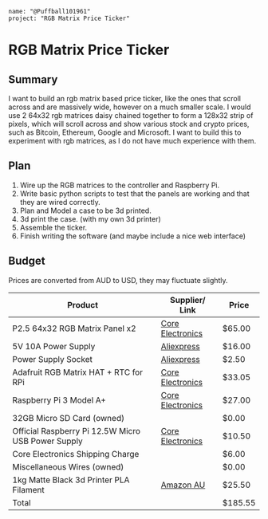 ~~~
name: "@Puffball101961"
project: "RGB Matrix Price Ticker"
~~~

# RGB Matrix Price Ticker

## Summary

I want to build an rgb matrix based price ticker, like the ones that scroll across and are massively wide, however on a much smaller scale. 
I would use 2 64x32 rgb matrices daisy chained together to form a 128x32 strip of pixels, which will scroll across and show various stock and crypto
prices, such as Bitcoin, Ethereum, Google and Microsoft. I want to build this to experiment with rgb matrices, as I do not have much experience with them.

## Plan
1. Wire up the RGB matrices to the controller and Raspberry Pi.
2. Write basic python scripts to test that the panels are working and that they are wired correctly.
3. Plan and Model a case to be 3d printed.
4. 3d print the case. (with my own 3d printer)
5. Assemble the ticker.
6. Finish writing the software (and maybe include a nice web interface)


## Budget

Prices are converted from AUD to USD, they may fluctuate slightly.

| Product | Supplier/ Link | Price |
|-------- |----------------|-------|
| P2.5 64x32 RGB Matrix Panel x2 | [Core Electronics](https://core-electronics.com.au/rgb-full-color-led-matrix-panel-25mm-pitch-64x32-pixels.html) | $65.00 |
| 5V 10A Power Supply | [Aliexpress](https://www.aliexpress.com/item/4001085007933.html) | $16.00 |
| Power Supply Socket | [Aliexpress](https://www.aliexpress.com/item/1005002421876736.html) | $2.50 |
| Adafruit RGB Matrix HAT + RTC for RPi | [Core Electronics](https://core-electronics.com.au/adafruit-rgb-matrix-hat-rtc-for-raspberry-pi-mini-kit.html)  |  $33.05 |
| Raspberry Pi 3 Model A+ | [Core Electronics](https://core-electronics.com.au/raspberry-pi-3-model-a-plus.html)  | $27.00 |
| 32GB Micro SD Card (owned) | | $0.00 |
| Official Raspberry Pi 12.5W Micro USB Power Supply  | [Core Electronics](https://core-electronics.com.au/official-raspberry-pi-12-5w-micro-usb-power-supply.html)  | $10.50  |
| Core Electronics Shipping Charge | | $6.00 |
| Miscellaneous Wires (owned) | | $0.00 |
| 1kg Matte Black 3d Printer PLA Filament | [Amazon AU](https://www.amazon.com.au/eSUN-Matte-PLA-Filament-1-75mm-Low-Density-Matte-3D-Printer-PLA-Filament-1KG-Spool-3D-Printing-Filament-for-3D-Printers-Deep-Black/dp/B09MK1VLFM) | $25.50 |
| Total | | $185.55 |

